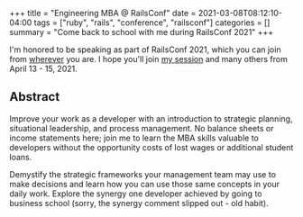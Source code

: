 +++
title = "Engineering MBA @ RailsConf"
date = 2021-03-08T08:12:10-04:00
tags = ["ruby", "rails", "conference", "railsconf"]
categories = []
summary = "Come back to school with me during RailsConf 2021"
+++

I'm honored to be speaking as part of RailsConf 2021, which you can join from
[wherever](http://railsconf.com/) you are. I hope you'll join [my session](https://railsconf.com/program/sessions#session-1136)
and many others from April 13 - 15, 2021.

## Abstract

Improve your work as a developer with an introduction to strategic planning,
situational leadership, and process management. No balance sheets or income
statements here; join me to learn the MBA skills valuable to developers without
the opportunity costs of lost wages or additional student loans.

Demystify the strategic frameworks your management team may use to make
decisions and learn how you can use those same concepts in your daily work.
Explore the synergy one developer achieved by going to business school (sorry,
the synergy comment slipped out - old habit).
